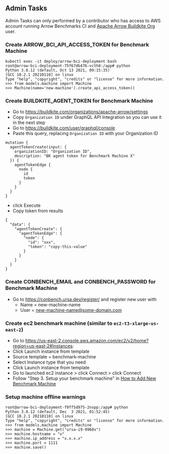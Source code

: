 ## Admin Tasks

Admin Tasks can only performed by a contributor who has access to AWS account running Arrow Benchmarks CI and 
[Apache Arrow Buildkite Org](https://buildkite.com/organizations/apache-arrow) user.

### Create ARROW_BCI_API_ACCESS_TOKEN for Benchmark Machine
```shell script
kubectl exec -it deploy/arrow-bci-deployment bash
root@arrow-bci-deployment-75f67db476-vcth8:/app# python
Python 3.8.12 (default, Oct 13 2021, 09:15:35) 
[GCC 10.2.1 20210110] on linux
Type "help", "copyright", "credits" or "license" for more information.
>>> from models.machine import Machine
>>> Machine(name='new-machine').create_api_access_token()
```

### Create BUILDKITE_AGENT_TOKEN for Benchmark Machine
- Go to https://buildkite.com/organizations/apache-arrow/settings
- Copy `Organization ID` under GraphQL API Integration so you can use it in the next step
- Go to https://buildkite.com/user/graphql/console
- Paste this query, replacing `Organization ID` with your Organization ID
```
mutation {
  agentTokenCreate(input: {
    organizationID: "Organization ID",
    description: "BK agent token for Benchmark Machine X"
  }) {
    agentTokenEdge {
      node {
        id
        token
      }
    }
  }
}
```  
- click Execute
- Copy token from results
```
{
  "data": {
    "agentTokenCreate": {
      "agentTokenEdge": {
        "node": {
          "id": "xxx",
          "token": "copy-this-value"
        }
      }
    }
  }
}
```

### Create CONBENCH_EMAIL and CONBENCH_PASSWORD for Benchmark Machine
- Go to https://conbench.ursa.dev/register/ and register new user with
    - Name = new-machine-name
    - User = new-machine-name@some-domain.com

### Create ec2 benchmark machine (similar to `ec2-t3-xlarge-us-east-2`)
- Go to https://us-east-2.console.aws.amazon.com/ec2/v2/home?region=us-east-2#Instances:
- Click Launch instance from template
- Source template = benchmark-machine
- Select Instance type that you need
- Click Launch instance from template
- Go to launched ec2 instance > click Connect > click Connect
- Follow "Step 3. Setup your benchmark machine" in [How to Add New Benchmark Machine](../docs/how-to-add-new-benchmark-machine.md)

### Setup machine offline warnings
```shell script
root@arrow-bci-deployment-f9ff5d975-2nvpp:/app# python
Python 3.8.12 (default, Dec  3 2021, 01:52:45) 
[GCC 10.2.1 20210110] on linux
Type "help", "copyright", "credits" or "license" for more information.
>>> from models.machine import Machine
>>> machine = Machine.get("ursa-i9-9960x")
>>> machine.hostname = "x"
>>> machine.ip_address = "x.x.x.x"
>>> machine.port = 1111
>>> machine.save()
```
